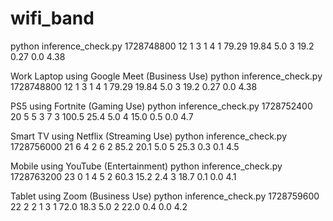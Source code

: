 # wifi_band


python inference_check.py 1728748800 12 1 3 1 4 1 79.29 19.84 5.0 3 19.2 0.27 0.0 4.38


Work Laptop using Google Meet (Business Use)
python inference_check.py 1728748800 12 1 3 1 4 1 79.29 19.84 5.0 3 19.2 0.27 0.0 4.38


PS5 using Fortnite (Gaming Use)
python inference_check.py 1728752400 20 5 5 3 7 3 100.5 25.4 5.0 4 15.0 0.5 0.0 4.7

Smart TV using Netflix (Streaming Use)
python inference_check.py 1728756000 21 6 4 2 6 2 85.2 20.1 5.0 5 25.3 0.3 0.1 4.5

Mobile using YouTube (Entertainment)
python inference_check.py 1728763200 23 0 1 4 5 2 60.3 15.2 2.4 3 18.7 0.1 0.0 4.1


Tablet using Zoom (Business Use)
python inference_check.py 1728759600 22 2 2 1 3 1 72.0 18.3 5.0 2 22.0 0.4 0.0 4.2
